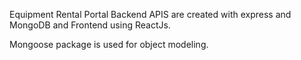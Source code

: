 Equipment Rental Portal
Backend APIS are created with express and MongoDB and Frontend using ReactJs.

Mongoose package is used for object modeling.
